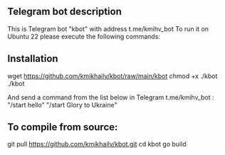 ## Telegram bot description
This is Telegram bot "kbot" with address t.me/kmihv_bot
To run it on Ubuntu 22 please execute the following commands:

## Installation
wget https://github.com/kmikhailv/kbot/raw/main/kbot
chmod +x ./kbot
./kbot

And send a command from the list below in Telegram t.me/kmihv_bot :
"/start hello"
"/start Glory to Ukraine"

## To compile from source:

git pull https://github.com/kmikhailv/kbot.git
cd kbot
go build
